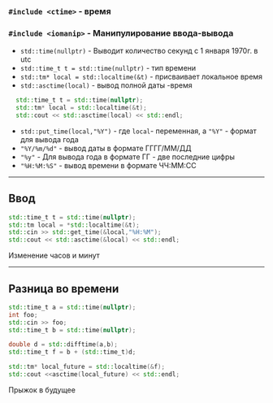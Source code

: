 ### `#include <ctime>` - время
### `#include <iomanip>` - Манипулирование ввода-вывода

* `std::time(nullptr)` - Выводит количество секунд с 1 января 1970г. в utc
* `std::time_t t = std::time(nullptr)` - тип времени
* `std::tm* local = std::localtime(&t)` - присваивает локальное время
* `std::asctime(local)` - вывод полной даты -время
```c++
  std::time_t t = std::time(nullptr);
  std::tm* local = std::localtime(&t);
  std::cout << std::asctime(local) << std::endl;
```
* `std::put_time(local,"%Y")` - где `local`- переменная, а `"%Y"` - формат для вывода года 
* `"%Y/%m/%d"` - вывод даты в формате ГГГГ/ММ/ДД
* `"%y"` - Для вывода года в формате ГГ - две последние цифры
* `"%H:%M:%S"` - вывод времени в формате ЧЧ:ММ:СС
---
## Ввод

```c++
std::time_t t = std::time(nullptr);
std::tm local = *std::localtime(&t);
std::cin >> std::get_time(&local,"%H:%M");
std::cout << std::asctime(&local) << std::endl;
```
Изменение часов и минут

--- 
## Разница во времени
```c++
std::time_t a = std::time(nullptr);
int foo;
std::cin >> foo;
std::time_t b = std::time(nullptr);

double d = std::difftime(a,b);
std::time_t f = b + (std::time_t)d;

std::tm* local_future = std::localtime(&f);
std::cout <<asctime(local_future) << std::endl;
```
Прыжок в будущее






